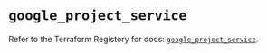 # `google_project_service`

Refer to the Terraform Registory for docs: [`google_project_service`](https://registry.terraform.io/providers/hashicorp/google-beta/5.21.0/docs/resources/google_project_service).
